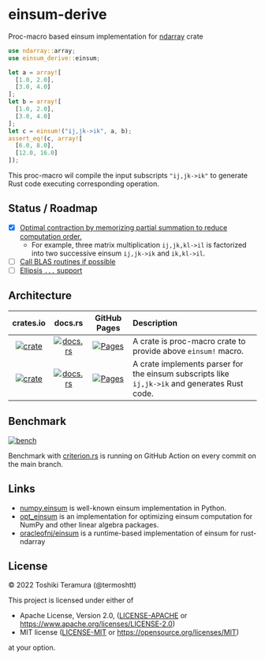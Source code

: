 einsum-derive
===============
Proc-macro based einsum implementation for [ndarray](https://crates.io/crates/ndarray) crate

```rust
use ndarray::array;
use einsum_derive::einsum;

let a = array![
  [1.0, 2.0],
  [3.0, 4.0]
];
let b = array![
  [1.0, 2.0],
  [3.0, 4.0]
];
let c = einsum!("ij,jk->ik", a, b);
assert_eq!(c, array![
  [6.0, 8.0],
  [12.0, 16.0]
]);
```

This proc-macro wil compile the input subscripts `"ij,jk->ik"`
to generate Rust code executing corresponding operation.

Status / Roadmap
-----------------
- [x] [Optimal contraction by memorizing partial summation to reduce computation order.](https://github.com/termoshtt/einsum-derive/pull/18)
  - For example, three matrix multiplication `ij,jk,kl->il` is factorized into
    two successive einsum `ij,jk->ik` and `ik,kl->il`.
- [ ] [Call BLAS routines if possible](https://github.com/termoshtt/einsum-derive/issues/22)
- [ ] [Ellipsis `...` support](https://github.com/termoshtt/einsum-derive/issues/7)

Architecture
-------------
| crates.io | docs.rs | GitHub Pages | Description |
|:---------:|:-------:|:------------:|:------------|
| [![crate](https://img.shields.io/crates/v/einsum-derive.svg)](https://crates.io/crates/einsum-derive) | [![docs.rs](https://docs.rs/einsum-derive/badge.svg)](https://docs.rs/einsum-derive) | [![Pages](https://img.shields.io/badge/docs-main-blue)](https://termoshtt.github.io/einsum-derive/doc/einsum_derive/index.html) | A crate is proc-macro crate to provide above `einsum!` macro. |
| [![crate](https://img.shields.io/crates/v/einsum-codegen.svg)](https://crates.io/crates/einsum-codegen) | [![docs.rs](https://docs.rs/einsum-codegen/badge.svg)](https://docs.rs/einsum-codegen) | [![Pages](https://img.shields.io/badge/docs-main-blue)](https://termoshtt.github.io/einsum-codegen/doc/einsum_codegen/index.html) | A crate implements parser for the einsum subscripts like `ij,jk->ik` and generates Rust code. |

Benchmark
----------
[![bench](https://img.shields.io/badge/benchmark-main-orange)](https://termoshtt.github.io/einsum-derive/bench/report/index.html)

Benchmark with [criterion.rs](https://github.com/bheisler/criterion.rs) is running on GitHub Action on every commit on the main branch.

Links
------
- [numpy.einsum](https://numpy.org/doc/stable/reference/generated/numpy.einsum.html) is well-known einsum implementation in Python.
- [opt_einsum](https://optimized-einsum.readthedocs.io/en/stable/) is an implementation for optimizing einsum computation for NumPy and other linear algebra packages.
- [oracleofnj/einsum](https://github.com/oracleofnj/einsum) is a runtime-based implementation of einsum for rust-ndarray

License
--------

© 2022 Toshiki Teramura (@termoshtt)

This project is licensed under either of

- Apache License, Version 2.0, ([LICENSE-APACHE](LICENSE-APACHE) or https://www.apache.org/licenses/LICENSE-2.0)
- MIT license ([LICENSE-MIT](LICENSE-MIT) or https://opensource.org/licenses/MIT)

at your option.

